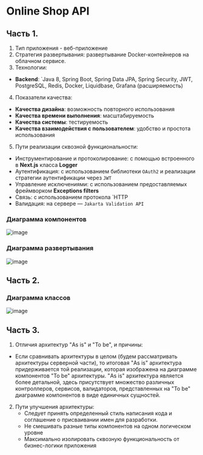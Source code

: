 # Online Shop API

## Часть 1.

1. Тип приложения - веб-приложение
2. Стратегия развертывания: развертывание Docker-контейнеров на облачном сервисе.
3. Технологии:
- **Backend**: `Java 8, Spring Boot, Spring Data JPA, Spring Security, JWT, PostgreSQL, Redis, Docker, Liquidbase, Grafana (расширяемость)

4. Показатели качества:
- **Качества дизайна**: возможность повторного использования
- **Качества времени выполнения**: масштабируемость
- **Качества системы**: тестируемость
- **Качества взаимодействия с пользователем**: удобство и простота использования

5. Пути реализации сквозной функциональности:
- Инструментирование и протоколирование: с помощью встроенного в **Next.js** класса **Logger**
- Аутентификация: с использованием библиотеки `OAuth2` и реализации стратегии аутентификации через `JWT`
- Управление исключениями: с использованием предоставляемых фреймворком **Exceptions filters**
- Связь: с использованием протокола `HTTP
- Валидация: на сервере — `Jakarta Validation API`

### Диаграмма компонентов

![image](https://user-images.githubusercontent.com/70900496/230893169-06e29f6a-69b6-40c0-8967-a9ea079a6661.png)

### Диаграмма развертывания

![image](https://user-images.githubusercontent.com/70900496/230894029-2569a3b5-7356-4a90-99cf-8b83dbde0338.png)

## Часть 2.

### Диаграмма классов

![image](https://user-images.githubusercontent.com/70900496/230893395-efe5f89b-f2c2-4906-9812-e160a288954b.png)


## Часть 3.

1. Отличия архитектур "As is" и "To be", и причины:
- Если сравнивать архитектуры в целом (будем рассматривать архитектуры серверной части), то итоговая "As is" архитектура придерживается той реализации, которая изображена на диаграмме компонентов "To be" архитектуры. "As is" архитектура является более детальной, здесь присутствует множество различных контроллеров, сервисов, валидаторов, представленных на "To be" диаграмме компонентов в виде единичных сущностей.

2. Пути улучшения архитектуры:
    - Следует принять определенный стиль написания кода и соглашение о присваивании имен для разработки.
    - Не смешивать разные типы компонентов на одном логическом уровне
    - Максимально изолировать сквозную функциональность от бизнес-логики приложения
